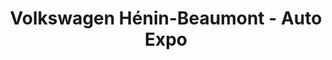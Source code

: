 ---
title: "Volkswagen Hénin-Beaumont - Auto Expo"
url: /montigny-en-gohelle/volkswagen-henin-beaumont-auto-expo/
shop: Autohaus
---